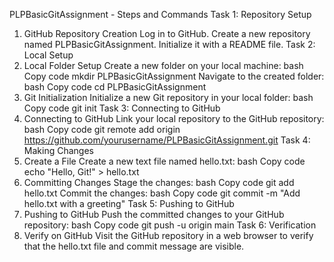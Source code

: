 PLPBasicGitAssignment - Steps and Commands
Task 1: Repository Setup
1. GitHub Repository Creation
Log in to GitHub.
Create a new repository named PLPBasicGitAssignment.
Initialize it with a README file.
Task 2: Local Setup
2. Local Folder Setup
Create a new folder on your local machine:
bash
Copy code
mkdir PLPBasicGitAssignment
Navigate to the created folder:
bash
Copy code
cd PLPBasicGitAssignment
3. Git Initialization
Initialize a new Git repository in your local folder:
bash
Copy code
git init
Task 3: Connecting to GitHub
4. Connecting to GitHub
Link your local repository to the GitHub repository:
bash
Copy code
git remote add origin https://github.com/yourusername/PLPBasicGitAssignment.git
Task 4: Making Changes
5. Create a File
Create a new text file named hello.txt:
bash
Copy code
echo "Hello, Git!" > hello.txt
6. Committing Changes
Stage the changes:
bash
Copy code
git add hello.txt
Commit the changes:
bash
Copy code
git commit -m "Add hello.txt with a greeting"
Task 5: Pushing to GitHub
7. Pushing to GitHub
Push the committed changes to your GitHub repository:
bash
Copy code
git push -u origin main
Task 6: Verification
8. Verify on GitHub
Visit the GitHub repository in a web browser to verify that the hello.txt file and commit message are visible.
